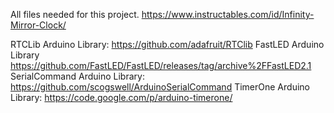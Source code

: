 All files needed for this project.
https://www.instructables.com/id/Infinity-Mirror-Clock/

RTCLib Arduino Library: https://github.com/adafruit/RTClib
FastLED Arduino Library https://github.com/FastLED/FastLED/releases/tag/archive%2FFastLED2.1
SerialCommand Arduino Library: https://github.com/scogswell/ArduinoSerialCommand
TimerOne Arduino Library: https://code.google.com/p/arduino-timerone/
